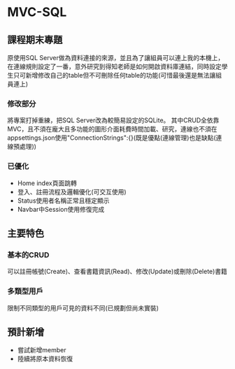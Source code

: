 # MVC-SQL
## 課程期末專題
原使用SQL Server做為資料連接的來源，並且為了讓組員可以連上我的本機上，在連線規則設定了一番，意外研究到得知老師是如何開啟資料庫連結，同時設定學生只可新增修改自己的table但不可刪除任何table的功能(可惜最後還是無法讓組員連上)
### 修改部分
將專案打掉重練，把SQL Server改為較簡易設定的SQLite。
其中CRUD全依靠MVC，且不須在龐大且多功能的圖形介面耗費時間加載、研究，連線也不須在appsettings.json使用"ConnectionStrings":{}(既是優點(連線管理)也是缺點(連線預處理))
### 已優化
+ Home index頁面跳轉
+ 登入、註冊流程及邏輯優化(可交互使用)
+ Status使用者名稱正常且穩定顯示
+ Navbar中Session使用修復完成
## 主要特色
### 基本的CRUD
可以註冊帳號(Create)、查看書籍資訊(Read)、修改(Update)或刪除(Delete)書籍
### 多類型用戶
限制不同類型的用戶可見的資料不同(已規劃但尚未實裝)
## 預計新增
+ 嘗試新增member
+ 陸續將原本資料恢復